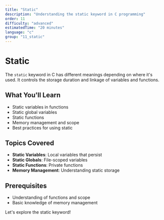 ```yaml
---
title: "Static"
description: "Understanding the static keyword in C programming"
order: 11
difficulty: "advanced"
estimatedTime: "20 minutes"
language: "c"
group: "11_static"
---
```


# Static

The `static` keyword in C has different meanings depending on where it's used. It controls the storage duration and linkage of variables and functions.

## What You'll Learn

- Static variables in functions
- Static global variables
- Static functions
- Memory management and scope
- Best practices for using static

## Topics Covered

- **Static Variables**: Local variables that persist
- **Static Globals**: File-scoped variables
- **Static Functions**: Private functions
- **Memory Management**: Understanding static storage

## Prerequisites

- Understanding of functions and scope
- Basic knowledge of memory management

Let's explore the static keyword!
